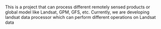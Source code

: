 This is a project that can process different remotely sensed products or global model like Landsat, GPM, GFS, etc. 
Currently, we are developing landsat data processor which can perform different operations on Landsat data



